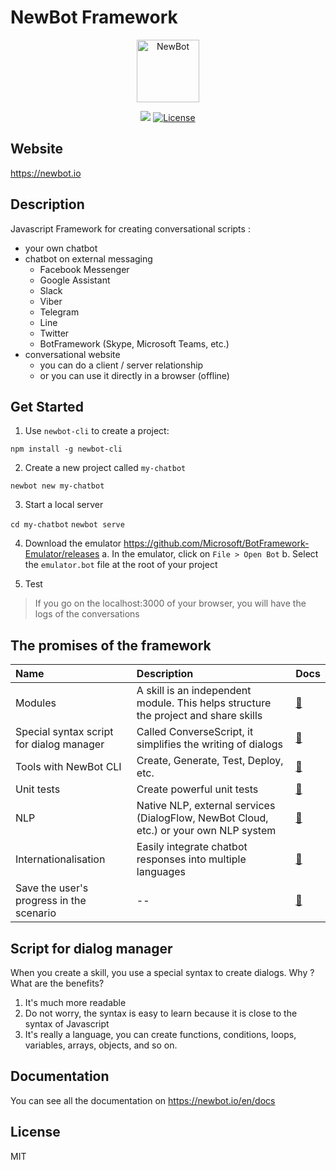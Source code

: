 # NewBot Framework

<p align="center"><a href="https://newbot.io" target="_blank" rel="noopener noreferrer"><img width="100" src="https://newbot.io/images/logo-medium.png" alt="NewBot"></a></p>

<p align="center">
<a href="https://www.npmjs.com/package/newbot" target="_blank"><img src="https://img.shields.io/npm/v/newbot.svg"></a>
<a href="https://www.npmjs.com/package/newbot"><img src="https://img.shields.io/npm/l/newbot.svg" alt="License"></a>
</p>

## Website

https://newbot.io

## Description

Javascript Framework for creating conversational scripts :
- your own chatbot
- chatbot on external messaging
    - Facebook Messenger
    - Google Assistant
    - Slack
    - Viber
    - Telegram
    - Line
    - Twitter
    - BotFramework (Skype, Microsoft Teams, etc.)
- conversational website
    - you can do a client / server relationship
    - or you can use it directly in a browser (offline)

## Get Started

1. Use `newbot-cli` to create a project:

`npm install -g newbot-cli`

2. Create a new project called `my-chatbot`

`newbot new my-chatbot`

3. Start a local server

`cd my-chatbot`
`newbot serve`

4. Download the emulator https://github.com/Microsoft/BotFramework-Emulator/releases
    a. In the emulator, click on `File > Open Bot`
    b. Select the `emulator.bot` file at the root of your project

5. Test

> If you go on the localhost:3000 of your browser, you will have the logs of the conversations

## The promises of the framework

Name | Description | Docs
:--- | :--- | :---
Modules | A skill is an independent module. This helps structure the project and share skills | [📝](https://newbot.io/en/docs/essential/write-skill.html)
Special syntax script for dialog manager | Called ConverseScript, it simplifies the writing of dialogs | [📝](https://newbot.io/en/docs/essential/write-converse.html)
Tools with NewBot CLI | Create, Generate, Test, Deploy, etc. | [📝](https://newbot.io/en/docs/cli/cli.html)
Unit tests | Create powerful unit tests | [📝](https://newbot.io/en/docs/unit-tests/test.html)
NLP | Native NLP, external services (DialogFlow, NewBot Cloud, etc.) or your own NLP system | [📝](https://newbot.io/en/docs/nlp/native.html)
Internationalisation | Easily integrate chatbot responses into multiple languages | [📝](https://newbot.io/en/docs/i18n/i18n.html)
Save the user's progress in the scenario | -- | [📝](https://newbot.io/en/docs/avanced/save.html)

## Script for dialog manager

When you create a skill, you use a special syntax to create dialogs. Why ? What are the benefits?

1. It's much more readable
2. Do not worry, the syntax is easy to learn because it is close to the syntax of Javascript
3. It's really a language, you can create functions, conditions, loops, variables, arrays, objects, and so on.


## Documentation

You can see all the documentation on https://newbot.io/en/docs

## License

MIT